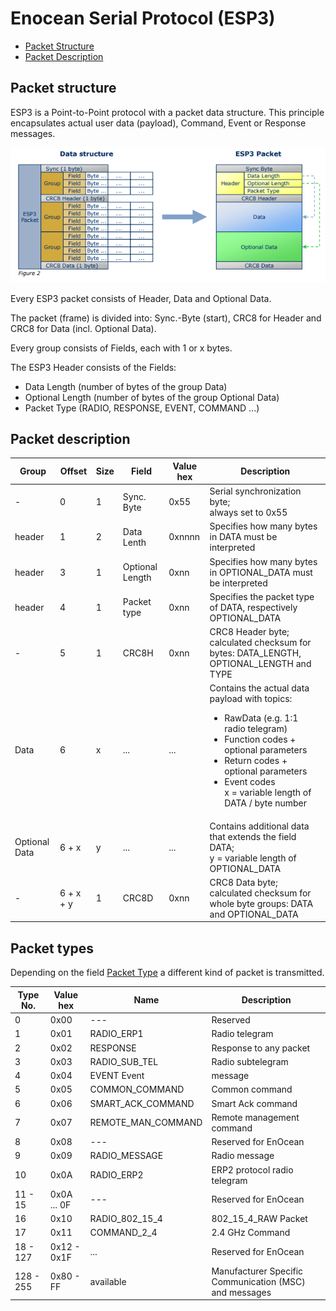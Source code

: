 # Enocean Serial Protocol (ESP3)

* [Packet Structure](#packet-structure)
* [Packet Description](#packet-description)

## Packet structure
ESP3 is a Point-to-Point protocol with a packet data structure.
This principle encapsulates actual user data (payload), Command, Event or Response
messages.

![Packet Structure of Enocean Serial Protocol (ESP3) Packets](images/packet-structure.png)

Every ESP3 packet consists of Header, Data and Optional Data.

The packet (frame) is divided into: Sync.-Byte (start), CRC8 for Header and CRC8 for
Data (incl. Optional Data).

Every group consists of Fields, each with 1 or x bytes.

The ESP3 Header consists of the Fields:
- Data Length (number of bytes of the group Data)
- Optional Length (number of bytes of the group Optional Data)
- Packet Type (RADIO, RESPONSE, EVENT, COMMAND ...)

## Packet description

| Group | Offset | Size | Field | Value hex | Description |
| --- | --- | --- | --- | --- | --- |
| - | 0 | 1 | Sync. Byte | 0x55 | Serial synchronization byte;<br/> always set to 0x55 |
| header | 1 | 2 | Data Lenth | 0xnnnn | Specifies how many bytes in DATA must be interpreted |
| header | 3 | 1 | Optional Length | 0xnn | Specifies how many bytes in OPTIONAL_DATA must be interpreted |
| header | 4 | 1 | <a id="packet-type">Packet type</a> | 0xnn | Specifies the packet type of DATA, respectively OPTIONAL_DATA |
| - | 5 | 1 | CRC8H | 0xnn | CRC8 Header byte; calculated checksum for bytes: DATA_LENGTH, OPTIONAL_LENGTH and TYPE |
| Data | 6 | x | ... | ... | Contains the actual data payload with topics:<br/> <ul><li>RawData (e.g. 1:1 radio telegram)</li> <li>Function codes + optional parameters</li> <li>Return codes + optional parameters</li><li>Event codes</li> x = variable length of DATA / byte number |
  | Optional Data | 6 + x | y | ... | ... | Contains additional data that extends the field DATA; <br/>y = variable length of OPTIONAL_DATA |
| - | 6 + x + y | 1 | CRC8D | 0xnn | CRC8 Data byte; calculated checksum for whole byte groups: DATA and OPTIONAL_DATA |

## Packet types

Depending on the field [Packet Type](#packet-type) a different kind of packet is transmitted.

| Type No. | Value hex | Name | Description |
| --- | --- | --- | --- |
| 0 | 0x00 | --- | Reserved |
| 1 | 0x01 | RADIO_ERP1 | Radio telegram |
| 2 | 0x02 | RESPONSE | Response to any packet |
| 3 | 0x03 | RADIO_SUB_TEL | Radio subtelegram |
| 4 | 0x04 | EVENT Event | message |
| 5 | 0x05 | COMMON_COMMAND | Common command |
| 6 | 0x06 | SMART_ACK_COMMAND | Smart Ack command |
| 7 | 0x07 | REMOTE_MAN_COMMAND | Remote management command |
| 8 | 0x08 | --- | Reserved for EnOcean |
| 9 | 0x09 | RADIO_MESSAGE | Radio message |
| 10 | 0x0A |  RADIO_ERP2 | ERP2 protocol radio telegram |
| 11 - 15 | 0x0A ... 0F  | --- | Reserved for EnOcean |
| 16 | 0x10 |  RADIO_802_15_4 | 802_15_4_RAW Packet |
| 17 | 0x11 |  COMMAND_2_4 | 2.4 GHz Command |
| 18 - 127 | 0x12 - 0x1F | ... | Reserved for EnOcean |
| 128 - 255 | 0x80 - FF | available | Manufacturer Specific Communication (MSC) and messages |
